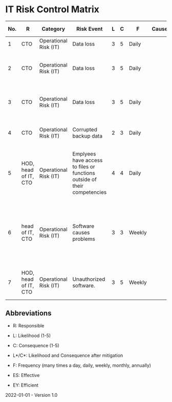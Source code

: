 # IT Risk Control Matrix

| No.  | R                    | Category              | Risk Event                                                   | L    | C    | F      | Cause | Mitigation Type     | Mitigation Strategy                                          | L*   | C*   | Changes | Comments | ES   | EY   | Evidences |
| ---- | -------------------- | --------------------- | ------------------------------------------------------------ | ---- | ---- | ------ | ----- | ------------------- | ------------------------------------------------------------ | ---- | ---- | ------- | -------- | ---- | ---- | --------- |
| 1    | CTO                  | Operational Risk (IT) | Data loss                                                    | 3    | 5    | Daily  |       | Preventing (System) | Automatic daily local backups                                | 1    | 1    |         |          |      |      | [Cron](https://github.com/Karaka-Management/Build/blob/master/Backup/cron.sh) |
| 2    | CTO                  | Operational Risk (IT) | Data loss                                                    | 3    | 5    | Daily  |       | Preventing (System) | Automatic daily backups to external/remote service providers | 1    | 1    |         |          |      |      | [Cron](https://github.com/Karaka-Management/Build/blob/master/Backup/cron.sh) |
| 3    | CTO                  | Operational Risk (IT) | Data loss                                                    | 3    | 5    | Daily  |       | Preventing (Manual) | Quarterly manual backups for long-term storage               | 1    | 3    |         |          |      |      |           |
| 4    | CTO                  | Operational Risk (IT) | Corrupted backup data                                        | 2    | 3    | Daily  |       | Revealing (System)  | Automatic data integrity validation of daily backups         | 1    | 3    |         |          |      |      | [Cron](https://github.com/Karaka-Management/Build/blob/master/Backup/cron.sh) |
| 5    | HOD, head of IT, CTO | Operational Risk (IT) | Emplyees have access to files or functions outside of their competencies | 4    | 4    | Daily  |       | Preventing (Manual) | Employee permissions are defined in a general Permission List. Deviations must be approved | 1    | 4    | [Permission List](https://github.com/Karaka-Management/Organization-Guide/blob/master/Processes/IT/Permission%20List.md) |          |      |      |           |
| 6    | head of IT, CTO      | Operational Risk (IT) | Software causes problems                                     | 3    | 3    | Weekly |       | Preventing (Manual) | New software and software updates must be tested in a sandbox environment | 1    | 1    |         |          |      | [Third Party Software Validation - New](https://github.com/Karaka-Management/Organization-Guide/blob/master/Processes/IT/Third%20Party%20Software%20Validation%20-%20New.md)<br />[Third Party Software Validation - Update](https://github.com/Karaka-Management/Organization-Guide/blob/master/Processes/IT/Third%20Party%20Software%20Validation%20-%20Update.md) |           |
| 7    | HOD, head of IT, CTO | Operational Risk (IT) | Unauthorized software.                                       | 3    | 5    | Weekly |       | Preventing (Manual) | New software must be approved                                | 1    | 2    |         |          |      |      | [Third Party Software Validation - New](https://github.com/Karaka-Management/Organization-Guide/blob/master/Processes/IT/Third%20Party%20Software%20Validation%20-%20New.md) |

## Abbreviations

* R: Responsible

* L: Likelihood (1-5)

* C: Consequence (1-5)

* L\*/C\*: Likelihood and Consequence after mitigation

* F: Frequency (many times a day, daily, weekly, monthly, annually)

* ES: Effective

* EY: Efficient

2022-01-01 - Version 1.0
